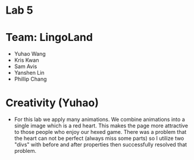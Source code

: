 # Lab 5

# Team: LingoLand
- Yuhao Wang
- Kris Kwan
- Sam Avis
- Yanshen Lin
- Phillip Chang

# Creativity (Yuhao)

- For this lab we apply many animations. We combine animations into a single image which is a red heart. This makes the page more attractive to those people who enjoy our hexed game. There was a problem that the heart can not be perfect (always miss some parts) so I utilize two "divs" with before and after properties then successfully resolved that problem.